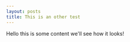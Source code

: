 ```yaml
---
layout: posts
title: This is an other test
---
```


Hello this is some content we'll see how it looks!